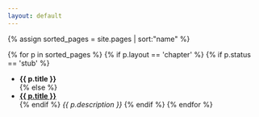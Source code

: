 ```yaml
---
layout: default
---
```


{% assign sorted_pages = site.pages | sort:"name" %}

{% for p in sorted_pages %}
    {% if p.layout == 'chapter' %}
        {% if p.status == 'stub' %}
- **{{ p.title }}**<br>{% else %}
- **<a class="chapter-link" href="{{ site.baseurl }}{{ p.url }}">{{ p.title }}</a>**<br>{% endif %}
    <em>{{ p.description }}</em>
    {% endif %}
{% endfor %}